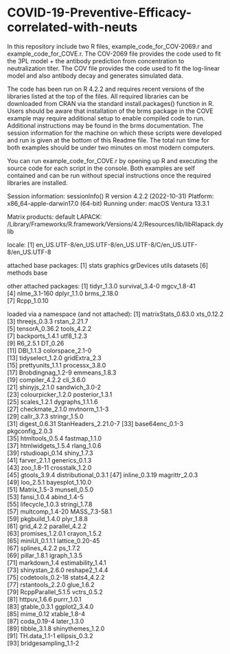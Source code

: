 # COVID-19-Preventive-Efficacy-correlated-with-neuts

In this repository include two R files, example_code_for_COV-2069.r and example_code_for_COVE.r. The COV-2069 file provides the code used to fit the 3PL model + the antibody prediction from concentration to neutralization titer. The COV file provides the code used to fit the log-linear model and also antibody decay and generates simulated data.

The code has been run on R 4.2.2 and requires recent versions of the libraries listed at the top of the files. All required libraries can be downloaded from CRAN via the standard install.packages() function in R. Users should be aware that installation of the brms package in the COVE example may require additional setup to enable compiled code to run. Additional instructions may be found in the brms documentation. The session information for the machine on which these scripts were developed and run is given at the bottom of this Readme file. The total run time for both examples should be under two minutes on most modern computers. 

You can run example_code_for_COVE.r by opening up R and executing the source code for each script in the console. Both examples are self contained and can be run without special instructions once the required libraries are installed. 


Session information:
sessionInfo()
R version 4.2.2 (2022-10-31)
Platform: x86_64-apple-darwin17.0 (64-bit)
Running under: macOS Ventura 13.3.1

Matrix products: default
LAPACK: /Library/Frameworks/R.framework/Versions/4.2/Resources/lib/libRlapack.dylib

locale:
[1] en_US.UTF-8/en_US.UTF-8/en_US.UTF-8/C/en_US.UTF-8/en_US.UTF-8

attached base packages:
[1] stats     graphics  grDevices utils     datasets 
[6] methods   base     

other attached packages:
[1] tidyr_1.3.0    survival_3.4-0 mgcv_1.8-41   
[4] nlme_3.1-160   dplyr_1.1.0    brms_2.18.0   
[7] Rcpp_1.0.10   

loaded via a namespace (and not attached):
 [1] matrixStats_0.63.0   xts_0.12.2          
 [3] threejs_0.3.3        rstan_2.21.7        
 [5] tensorA_0.36.2       tools_4.2.2         
 [7] backports_1.4.1      utf8_1.2.3          
 [9] R6_2.5.1             DT_0.26             
[11] DBI_1.1.3            colorspace_2.1-0    
[13] tidyselect_1.2.0     gridExtra_2.3       
[15] prettyunits_1.1.1    processx_3.8.0      
[17] Brobdingnag_1.2-9    emmeans_1.8.3       
[19] compiler_4.2.2       cli_3.6.0           
[21] shinyjs_2.1.0        sandwich_3.0-2      
[23] colourpicker_1.2.0   posterior_1.3.1     
[25] scales_1.2.1         dygraphs_1.1.1.6    
[27] checkmate_2.1.0      mvtnorm_1.1-3       
[29] callr_3.7.3          stringr_1.5.0       
[31] digest_0.6.31        StanHeaders_2.21.0-7
[33] base64enc_0.1-3      pkgconfig_2.0.3     
[35] htmltools_0.5.4      fastmap_1.1.0       
[37] htmlwidgets_1.5.4    rlang_1.0.6         
[39] rstudioapi_0.14      shiny_1.7.3         
[41] farver_2.1.1         generics_0.1.3      
[43] zoo_1.8-11           crosstalk_1.2.0     
[45] gtools_3.9.4         distributional_0.3.1
[47] inline_0.3.19        magrittr_2.0.3      
[49] loo_2.5.1            bayesplot_1.10.0    
[51] Matrix_1.5-3         munsell_0.5.0       
[53] fansi_1.0.4          abind_1.4-5         
[55] lifecycle_1.0.3      stringi_1.7.8       
[57] multcomp_1.4-20      MASS_7.3-58.1       
[59] pkgbuild_1.4.0       plyr_1.8.8          
[61] grid_4.2.2           parallel_4.2.2      
[63] promises_1.2.0.1     crayon_1.5.2        
[65] miniUI_0.1.1.1       lattice_0.20-45     
[67] splines_4.2.2        ps_1.7.2            
[69] pillar_1.8.1         igraph_1.3.5        
[71] markdown_1.4         estimability_1.4.1  
[73] shinystan_2.6.0      reshape2_1.4.4      
[75] codetools_0.2-18     stats4_4.2.2        
[77] rstantools_2.2.0     glue_1.6.2          
[79] RcppParallel_5.1.5   vctrs_0.5.2         
[81] httpuv_1.6.6         purrr_1.0.1         
[83] gtable_0.3.1         ggplot2_3.4.0       
[85] mime_0.12            xtable_1.8-4        
[87] coda_0.19-4          later_1.3.0         
[89] tibble_3.1.8         shinythemes_1.2.0   
[91] TH.data_1.1-1        ellipsis_0.3.2      
[93] bridgesampling_1.1-2
